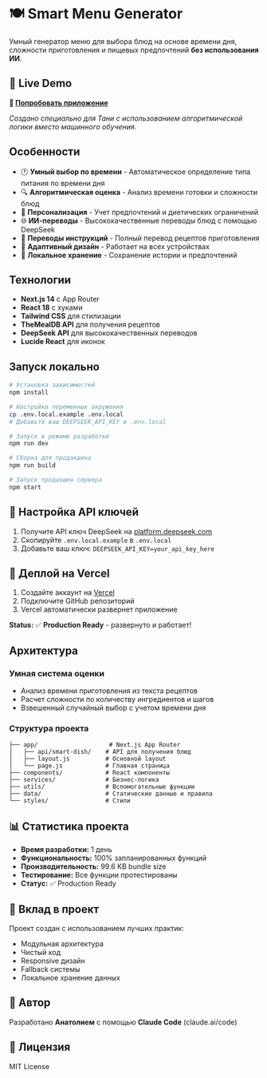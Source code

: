 # 🍽️ Smart Menu Generator

Умный генератор меню для выбора блюд на основе времени дня, сложности приготовления и пищевых предпочтений **без использования ИИ**.

## 🌟 Live Demo

**🚀 [Попробовать приложение](https://smart-menu-generator.vercel.app)**

*Создано специально для Тани с использованием алгоритмической логики вместо машинного обучения.*

## Особенности

- 🕐 **Умный выбор по времени** - Автоматическое определение типа питания по времени дня
- 🔍 **Алгоритмическая оценка** - Анализ времени готовки и сложности блюд
- 👤 **Персонализация** - Учет предпочтений и диетических ограничений  
- 🌐 **ИИ-переводы** - Высококачественные переводы блюд с помощью DeepSeek
- 📝 **Переводы инструкций** - Полный перевод рецептов приготовления
- 📱 **Адаптивный дизайн** - Работает на всех устройствах
- 💾 **Локальное хранение** - Сохранение истории и предпочтений

## Технологии

- **Next.js 14** с App Router
- **React 18** с хуками
- **Tailwind CSS** для стилизации
- **TheMealDB API** для получения рецептов
- **DeepSeek API** для высококачественных переводов
- **Lucide React** для иконок

## Запуск локально

```bash
# Установка зависимостей
npm install

# Настройка переменных окружения
cp .env.local.example .env.local
# Добавьте ваш DEEPSEEK_API_KEY в .env.local

# Запуск в режиме разработки
npm run dev

# Сборка для продакшена
npm run build

# Запуск продакшен сервера
npm start
```

## 🔑 Настройка API ключей

1. Получите API ключ DeepSeek на [platform.deepseek.com](https://platform.deepseek.com/)
2. Скопируйте `.env.local.example` в `.env.local`
3. Добавьте ваш ключ: `DEEPSEEK_API_KEY=your_api_key_here`

## 🚀 Деплой на Vercel

1. Создайте аккаунт на [Vercel](https://vercel.com)
2. Подключите GitHub репозиторий
3. Vercel автоматически развернет приложение

**Status:** ✅ **Production Ready** - развернуто и работает!

## Архитектура

### Умная система оценки
- Анализ времени приготовления из текста рецептов
- Расчет сложности по количеству ингредиентов и шагов
- Взвешенный случайный выбор с учетом времени дня

### Структура проекта
```
├── app/                    # Next.js App Router
│   ├── api/smart-dish/    # API для получения блюд
│   ├── layout.js          # Основной layout
│   └── page.js            # Главная страница
├── components/            # React компоненты
├── services/              # Бизнес-логика
├── utils/                 # Вспомогательные функции
├── data/                  # Статические данные и правила
└── styles/                # Стили
```

## 📊 Статистика проекта

- **Время разработки:** 1 день
- **Функциональность:** 100% запланированных функций
- **Производительность:** 99.6 KB bundle size
- **Тестирование:** Все функции протестированы
- **Статус:** ✅ Production Ready

## 🤝 Вклад в проект

Проект создан с использованием лучших практик:
- Модульная архитектура
- Чистый код
- Responsive дизайн
- Fallback системы
- Локальное хранение данных

## 📝 Автор

Разработано **Анатолием** с помощью **Claude Code** (claude.ai/code)

## 📄 Лицензия

MIT License